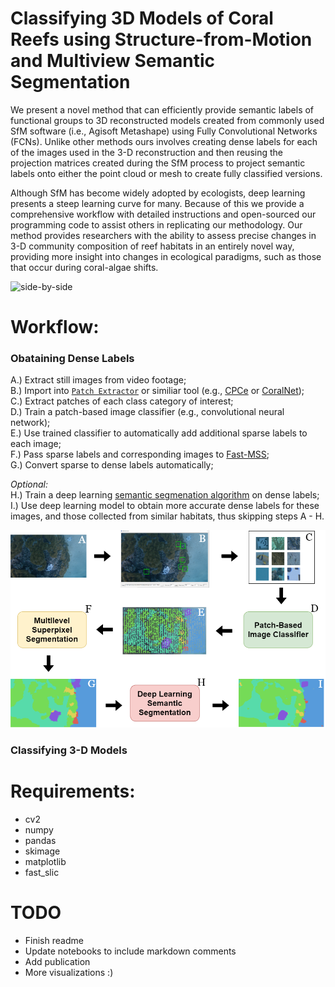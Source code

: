 # Classifying 3D Models of Coral Reefs using Structure-from-Motion and Multiview Semantic Segmentation

We present a novel method that can efficiently provide semantic labels of functional groups to 3D reconstructed models created from commonly used SfM software (i.e., Agisoft Metashape) using Fully Convolutional Networks (FCNs). Unlike other methods ours involves creating dense labels for each of the images used in the 3-D reconstruction and then reusing the projection matrices created during the SfM process to project semantic labels onto either the point cloud or mesh to create fully classified versions.  

Although SfM has become widely adopted by ecologists, deep learning presents a steep learning curve for many. Because of this we provide a comprehensive workflow with detailed instructions and open-sourced our programming code to assist others in replicating our methodology. Our method provides researchers with the ability to assess precise changes in 3-D community composition of reef habitats in an entirely novel way, providing more insight into changes in ecological paradigms, such as those that occur during coral-algae shifts.  
  
  
 ![side-by-side](Figures/side-by-side.png)



# Workflow:    

### Obataining Dense Labels

A.) Extract still images from video footage;  
B.) Import into [`Patch Extractor`](https://github.com/JordanMakesMaps/3D-Model-Classification/releases) or similiar tool (e.g., [CPCe](https://hcas.nova.edu/tools-and-resources/cpce/index.html) or [CoralNet](https://coralnet.ucsd.edu/));  
C.) Extract patches of each class category of interest;    
D.) Train a patch-based image classifier (e.g., convolutional neural network);  
E.) Use trained classifier to automatically add additional sparse labels to each image;  
F.) Pass sparse labels and corresponding images to [Fast-MSS](https://github.com/JordanMakesMaps/Fast-Multilevel-Superpixel-Segmentation);    
G.) Convert sparse to dense labels automatically;    

*Optional:*  
H.) Train a deep learning [semantic segmenation algorithm](https://github.com/qubvel/segmentation_models) on dense labels;  
I.) Use deep learning model to obtain more accurate dense labels for these images, and those collected from similar habitats, thus skipping steps A - H.  

![getting_dense_labels](Figures/getting_dense_labels.png)


### Classifying 3-D Models




# Requirements:  
- cv2
- numpy
- pandas
- skimage
- matplotlib
- fast_slic

# TODO
- Finish readme
- Update notebooks to include markdown comments
- Add publication
- More visualizations :)
